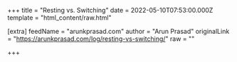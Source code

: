 
+++
title = "Resting vs. Switching"
date = 2022-05-10T07:53:00.000Z
template = "html_content/raw.html"

[extra]
feedName = "arunkprasad.com"
author = "Arun Prasad"
originalLink = "https://arunkprasad.com/log/resting-vs-switching/"
raw = ""

+++


